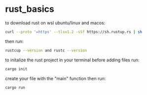# rust_basics
to download rust on wsl ubuntu/linux and macos:
```bash
curl --proto '=https' --tlsv1.2 -sSf https://sh.rustup.rs | sh
```
then run:
```bash
rustcup --version and rustc --version
```
to initalize the rust project in  your terminal before adding files run:
```bash
cargo init
```
create your file with the "main" function then run:
```bash
cargo run
```
